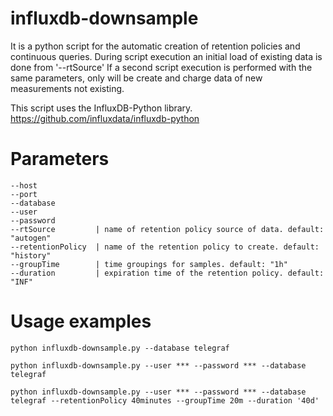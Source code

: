 # influxdb-downsample
It is a python script for the automatic creation of retention policies and continuous queries.
During script execution an initial load of existing data is done from '--rtSource'
If a second script execution is performed with the same parameters, only will be create and charge data of new measurements not existing.

This script uses the InfluxDB-Python library. https://github.com/influxdata/influxdb-python

# Parameters

```
--host
--port
--database
--user
--password
--rtSource         | name of retention policy source of data. default: "autogen"
--retentionPolicy  | name of the retention policy to create. default: "history"
--groupTime        | time groupings for samples. default: "1h"
--duration         | expiration time of the retention policy. default: "INF"
```

# Usage examples
```
python influxdb-downsample.py --database telegraf
```

```
python influxdb-downsample.py --user *** --password *** --database telegraf
```

```
python influxdb-downsample.py --user *** --password *** --database telegraf --retentionPolicy 40minutes --groupTime 20m --duration '40d'
```

